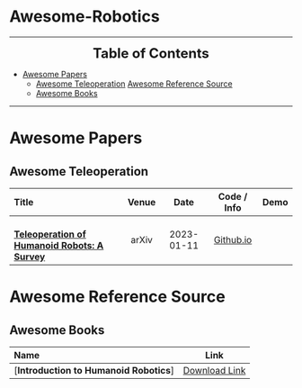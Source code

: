 # Awesome-Robotics


---

<font size=5><center><b> Table of Contents </b> </center></font>
- [Awesome Papers](#awesome-papers)
  - [Awesome Teleoperation](#Awesome-Teleoperation)
[Awesome Reference Source](#awesome-reference-source)
  - [Awesome Books](#Awesome-books)
---

# Awesome Papers

## Awesome Teleoperation
|  Title  |   Venue  |   Date   |   Code / Info   |   Demo   |
|:--------|:--------:|:--------:|:--------:|:--------:|
| <br> [**Teleoperation of Humanoid Robots: A Survey**](https://arxiv.org/pdf/2301.04317) <br> | arXiv | 2023-01-11 | [Github.io](https://humanoid-teleoperation.github.io/)  |  |

# Awesome Reference Source

## Awesome Books
| Name | Link | 
|:-----|:-----:|
| [**Introduction to Humanoid Robotics**]  | [Download Link](https://web.icmc.usp.br/SCATUSU/Boletim_aquisicao/Boletim_Janeiro_2016/Capas_Junho_2016/Kajita_Introduction0001.pdf?)
